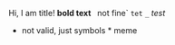 Hi, I am title!
**bold text**
` `not fine`
```tet```
```_```
_test_
* not valid, just symbols * meme